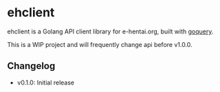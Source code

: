 # ehclient

ehclient is a Golang API client library for e-hentai.org, built with [goquery](https://github.com/PuerkitoBio/goquery).

This is a WIP project and will frequently change api before v1.0.0.

## Changelog

* v0.1.0: Initial release